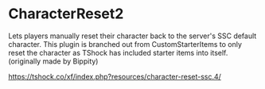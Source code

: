 # CharacterReset2
Lets players manually reset their character back to the server's SSC default character. This plugin is branched out from CustomStarterItems to only reset the character as TShock has included starter items into itself. (originally made by Bippity)

https://tshock.co/xf/index.php?resources/character-reset-ssc.4/
